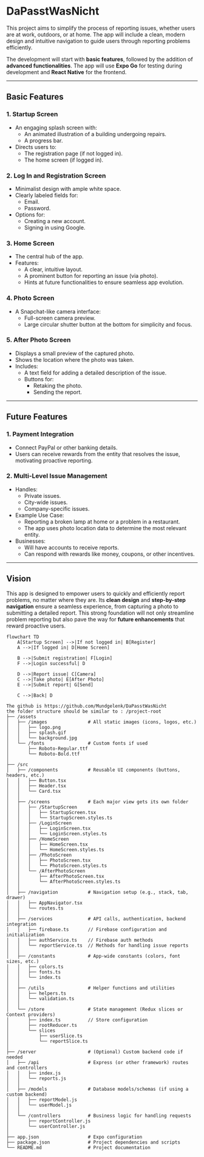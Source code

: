 # DaPasstWasNicht

This project aims to simplify the process of reporting issues, whether users are at work, outdoors, or at home. The app will include a clean, modern design and intuitive navigation to guide users through reporting problems efficiently. 

The development will start with **basic features**, followed by the addition of **advanced functionalities**. The app will use **Expo Go** for testing during development and **React Native** for the frontend.

---

## Basic Features

### 1. **Startup Screen**
- An engaging splash screen with:
  - An animated illustration of a building undergoing repairs.
  - A progress bar.
- Directs users to:
  - The registration page (if not logged in).
  - The home screen (if logged in).

### 2. **Log In and Registration Screen**
- Minimalist design with ample white space.
- Clearly labeled fields for:
  - Email.
  - Password.
- Options for:
  - Creating a new account.
  - Signing in using Google.

### 3. **Home Screen**
- The central hub of the app.
- Features:
  - A clear, intuitive layout.
  - A prominent button for reporting an issue (via photo).
  - Hints at future functionalities to ensure seamless app evolution.

### 4. **Photo Screen**
- A Snapchat-like camera interface:
  - Full-screen camera preview.
  - Large circular shutter button at the bottom for simplicity and focus.

### 5. **After Photo Screen**
- Displays a small preview of the captured photo.
- Shows the location where the photo was taken.
- Includes:
  - A text field for adding a detailed description of the issue.
  - Buttons for:
    - Retaking the photo.
    - Sending the report.

---

## Future Features

### 1. **Payment Integration**
- Connect PayPal or other banking details.
- Users can receive rewards from the entity that resolves the issue, motivating proactive reporting.

### 2. **Multi-Level Issue Management**
- Handles:
  - Private issues.
  - City-wide issues.
  - Company-specific issues.
- Example Use Case:
  - Reporting a broken lamp at home or a problem in a restaurant.
  - The app uses photo location data to determine the most relevant entity.
- Businesses:
  - Will have accounts to receive reports.
  - Can respond with rewards like money, coupons, or other incentives.

---

## Vision
This app is designed to empower users to quickly and efficiently report problems, no matter where they are. Its **clean design** and **step-by-step navigation** ensure a seamless experience, from capturing a photo to submitting a detailed report. This strong foundation will not only streamline problem reporting but also pave the way for **future enhancements** that reward proactive users.


```mermaid
flowchart TD
    A[Startup Screen] -->|If not logged in| B[Register]
    A -->|If logged in| D[Home Screen]

    B -->|Submit registration| F[Login]
    F -->|Login successful| D

    D -->|Report issue| C[Camera]
    C -->|Take photo| E[After Photo]
    E -->|Submit report| G[Send]

    C -->|Back| D
```


```tree
The github is https://github.com/Mundgelenk/DaPasstWasNicht 
the folder structure should be similar to : /project-root
├── /assets
│   ├── /images               # All static images (icons, logos, etc.)
│   │   ├── logo.png
│   │   ├── splash.gif
│   │   └── background.jpg
│   └── /fonts                # Custom fonts if used
│       ├── Roboto-Regular.ttf
│       └── Roboto-Bold.ttf
│
├── /src
│   ├── /components           # Reusable UI components (buttons, headers, etc.)
│   │   ├── Button.tsx
│   │   ├── Header.tsx
│   │   └── Card.tsx
│   │
│   ├── /screens              # Each major view gets its own folder
│   │   ├── /StartupScreen
│   │   │   ├── StartupScreen.tsx
│   │   │   └── StartupScreen.styles.ts
│   │   ├── /LoginScreen
│   │   │   ├── LoginScreen.tsx
│   │   │   └── LoginScreen.styles.ts
│   │   ├── /HomeScreen
│   │   │   ├── HomeScreen.tsx
│   │   │   └── HomeScreen.styles.ts
│   │   ├── /PhotoScreen
│   │   │   ├── PhotoScreen.tsx
│   │   │   └── PhotoScreen.styles.ts
│   │   └── /AfterPhotoScreen
│   │       ├── AfterPhotoScreen.tsx
│   │       └── AfterPhotoScreen.styles.ts
│   │
│   ├── /navigation           # Navigation setup (e.g., stack, tab, drawer)
│   │   ├── AppNavigator.tsx
│   │   └── routes.ts
│   │
│   ├── /services             # API calls, authentication, backend integration
│   │   ├── firebase.ts       // Firebase configuration and initialization
│   │   ├── authService.ts    // Firebase auth methods
│   │   └── reportService.ts  // Methods for handling issue reports
│   │
│   ├── /constants            # App-wide constants (colors, font sizes, etc.)
│   │   ├── colors.ts
│   │   ├── fonts.ts
│   │   └── index.ts
│   │
│   ├── /utils                # Helper functions and utilities
│   │   ├── helpers.ts
│   │   └── validation.ts
│   │
│   └── /store                # State management (Redux slices or Context providers)
│       ├── index.ts          // Store configuration
│       ├── rootReducer.ts
│       └── slices
│           ├── userSlice.ts
│           └── reportSlice.ts
│
├── /server                   # (Optional) Custom backend code if needed
│   ├── /api                  # Express (or other framework) routes and controllers
│   │   ├── index.js
│   │   └── reports.js
│   │
│   ├── /models               # Database models/schemas (if using a custom backend)
│   │   ├── reportModel.js
│   │   └── userModel.js
│   │
│   └── /controllers          # Business logic for handling requests
│       ├── reportController.js
│       └── userController.js
│
├── app.json                  # Expo configuration
├── package.json              # Project dependencies and scripts
└── README.md                 # Project documentation
```
